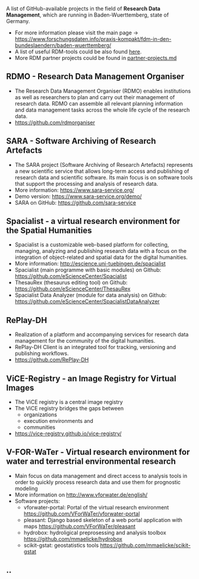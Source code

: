 A list of GitHub-available projects in the field of **Research Data Management**, which are running in Baden-Wuerttemberg, state of Germany.  

* For more information please visit the main page -> https://www.forschungsdaten.info/praxis-kompakt/fdm-in-den-bundeslaendern/baden-wuerttemberg/
* A list of useful RDM-tools could be also found [here](https://www.forschungsdaten.info/praxis-kompakt/links-zu-tools/). 
* More RDM partner projects could be found in [partner-projects.md](partner-projects.md)

## RDMO - Research Data Management Organiser

* The Research Data Management Organiser (RDMO) enables institutions as well as researchers to plan and carry out their management of research data. RDMO can assemble all relevant planning information and data management tasks across the whole life cycle of the research data.
* https://github.com/rdmorganiser

## SARA - Software Archiving of Research Artefacts

* The SARA project (Software Archiving of Research Artefacts) represents a new scientific service that allows long-term access and publishing of research data and scientific software. Its main focus is on software tools that support the processing and analysis of research data.
* More information: https://www.sara-service.org/
* Demo version: https://www.sara-service.org/demo/
* SARA on GitHub: https://github.com/sara-service

## Spacialist - a virtual research environment for the Spatial Humanities

* Spacialist is a customizable web-based platform for collecting, managing, analyzing and publishing research data with a focus on the integration of object-related and spatial data for the digital humanities.
* More information: http://escience.uni-tuebingen.de/spacialist
* Spacialist (main programme with basic modules) on Github: https://github.com/eScienceCenter/Spacialist
* ThesauRex (thesaurus editing tool) on Github: https://github.com/eScienceCenter/ThesauRex
* Spacialist Data Analyzer (module for data analysis) on Github: https://github.com/eScienceCenter/SpacialistDataAnalyzer


## RePlay-DH

* Realization of a platform and accompanying services for research data management for the community of the digital humanities.
* RePlay-DH Client is an integrated tool for tracking, versioning and publishing workflows.
* https://github.com/RePlay-DH

## ViCE-Registry - an Image Registry for Virtual Images

* The ViCE registry is a central image registry
* The ViCE registry bridges the gaps between
  - organizations
  - execution environments and
  - communities
* https://vice-registry.github.io/vice-registry/

## V-FOR-WaTer - Virtual research environment for water and terrestrial environmental research
*  Main focus on data management and direct access to analysis tools in order to quickly process research data and use them for prognostic modeling
* More information on http://www.vforwater.de/english/
* Software projects:
  - vforwater-portal: Portal of the virtual research environment https://github.com/VForWaTer/vforwater-portal
  - pleasant: Django based skeleton of a web portal application with maps https://github.com/VForWaTer/pleasant
  - hydrobox: hydroligical preprosessing and analysis toolbox https://github.com/mmaelicke/hydrobox
  - scikit-gstat: geostatistics tools https://github.com/mmaelicke/scikit-gstat
 

## ..



